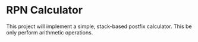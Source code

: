 # RPN Calculator 

This project will implement a simple, stack-based postfix calculator. This be only perform arithmetic operations.
